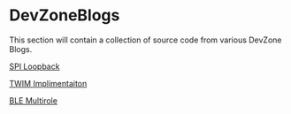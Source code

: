 # DevZoneBlogs 

This section will contain a collection of source code from various DevZone Blogs.

[SPI Loopback](https://github.com/ThatByDesign/DevZoneBlogs/tree/main/spi_loopback)

[TWIM Implimentaiton](https://devzone.nordicsemi.com/nordic/nrf-connect-sdk-guides/b/peripherals/posts/twi-ic2-implementation-with-nrfx-twis-driver)

[BLE Multirole](https://github.com/ThatByDesign/zephyr/tree/dual_role/samples/bluetooth/central_hr_peripheral_ht) 
